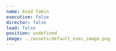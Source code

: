 ```yaml
---
name: Asad Yamin
executive: false
director: false
lead: false
position: undefined
image: ../assets/default_exec_image.png
---
```

